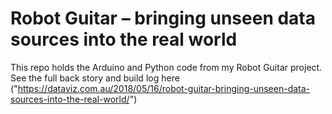 # Robot Guitar – bringing unseen data sources into the real world

This repo holds the Arduino and Python code from my Robot Guitar project.  
See the full back story and build log here ("https://dataviz.com.au/2018/05/16/robot-guitar-bringing-unseen-data-sources-into-the-real-world/")
